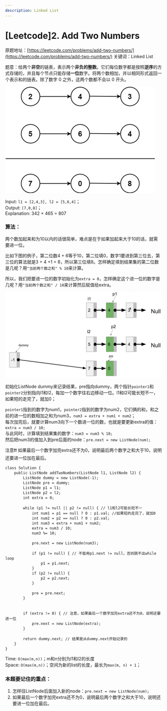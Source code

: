 ```yaml
---
description: Linked List
---
```


# \[Leetcode\]2. Add Two Numbers

原题地址：[https://leetcode.com/problems/add-two-numbers/](https://leetcode.com/problems/add-two-numbers/) 关键词：Linked List

题意：给两个**非空**的链表，表示两个**非负的整数**。它们每位数字都是按照**逆序**的方式存储的，并且每个节点只能存储**一位**数字。将两个数相加，并以相同形式返回一个表示和的链表。除了数字 0 之外，这两个数都不会以 0 开头。

![](../.gitbook/assets/addtwonumber1.jpg)

Input: `l1 = [2,4,3], l2 = [5,6,4]`；  
Output: `[7,0,8]`；  
Explanation: 342 + 465 = 807



### 算法：

两个数加起来和为10以内的话很简单，难点是在于如果加起来大于10的话，就需要进一位。

比如下图的例子，第二位数4 + 6等于10，第二位填0，数字1要进到第三位去，第三位的算法就是3 + 4 +1 = 8，所以第三位填8。怎样确定填到结果集的第二位数是几呢？用`"当前两个数之和" % 10`来计算。

所以，我们把要进一位的数字初始化为`extra = 0`，怎样确定这个进一位的数字是几呢？用`"当前两个数之和" / 10`来计算然后赋值给extra。

![](../.gitbook/assets/screen-shot-2021-08-05-at-12.01.23-am.png)

初始化ListNode dummy来记录结果，pre指向dummy，两个指针`pointer1`和`pointer2`分别指向l1和l2，每加一个数字往右边移动一位。l1和l2可能长短不一，如果短的走完了，就加0；

`pointer1`指到的数字为num1，`pointer2`指到的数字为num2，它们俩的和，和之前的进一位的数相加之和为num3，`num3 = extra + num1 + num2`；  
每次加完后，就要计算num3向下一个数进一位的数，也就是要更新extra的值：`extra = num3 / 10;`  
与此同时，计算填到结果集的数字：`num3 = num3 % 10;`  
然后把num3的值加入到pre后面的node：`pre.next = new ListNode(num);`

注意❗️❗️ 如果最后一个数字加完extra还不为0，说明最后两个数字之和大于10，说明还要进一位加在最后。

```text
class Solution {
    public ListNode addTwoNumbers(ListNode l1, ListNode l2) {
        ListNode dummy = new ListNode(-1);
        ListNode pre = dummy;
        ListNode p1 = l1;
        ListNode p2 = l2;
        int extra = 0;
        
        while (p1 != null || p2 != null) { // l1和l2可能长短不一
            int num1 = p1 == null ? 0 : p1.val; //如果短的走完了，就加0
            int num2 = p2 == null ? 0 : p2.val;
            int num3 = extra + num1 + num2;
            extra = num3 / 10;
            num3 %= 10;
            
            pre.next = new ListNode(num3);
                      
            if (p1 != null) { // 不能用p1.next != null，否则跳不出while loop
                p1 = p1.next;
            }
            if (p2 != null) {
                p2 = p2.next;
            }
            
            pre = pre.next;
        }
        
        
        if (extra != 0) { // 注意，如果最后一个数字加完extra还不为0，说明还要进一位
            pre.next = new ListNode(extra);
        }   
        
        return dummy.next; // 结果是从dummy.next开始记录的
    }
}
```

Time: `O(max(m,n))`；m和n分别为l1和l2的长度  
Space: `O(max(m,n))`；空间为新的list的长度，最长为`max(m, n) + 1`；



### 本题要记住的重点：

1. 怎样往ListNode后面加入新的node：`pre.next = new ListNode(num);`
2. 如果最后一个数字加完extra还不为0，说明最后两个数字之和大于10，说明还要进一位加在最后。









